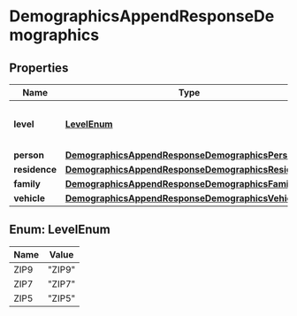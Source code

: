 

# DemographicsAppendResponseDemographics


## Properties

Name | Type | Description | Notes
------------ | ------------- | ------------- | -------------
**level** | [**LevelEnum**](#LevelEnum) | The demographics level for the data. |  [optional]
**person** | [**DemographicsAppendResponseDemographicsPerson**](DemographicsAppendResponseDemographicsPerson.md) |  |  [optional]
**residence** | [**DemographicsAppendResponseDemographicsResidence**](DemographicsAppendResponseDemographicsResidence.md) |  |  [optional]
**family** | [**DemographicsAppendResponseDemographicsFamily**](DemographicsAppendResponseDemographicsFamily.md) |  |  [optional]
**vehicle** | [**DemographicsAppendResponseDemographicsVehicle**](DemographicsAppendResponseDemographicsVehicle.md) |  |  [optional]



## Enum: LevelEnum

Name | Value
---- | -----
ZIP9 | &quot;ZIP9&quot;
ZIP7 | &quot;ZIP7&quot;
ZIP5 | &quot;ZIP5&quot;



